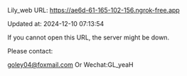 Lily_web URL: https://ae6d-61-165-102-156.ngrok-free.app

Updated at: 2024-12-10 07:13:54

If you cannot open this URL, the server might be down.

Please contact: 

goley04@foxmail.com Or Wechat:GL_yeaH